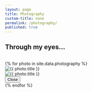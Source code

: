 ```yaml
---
layout: page
title: Photography
custom-title: none
permalink: /photography/
published: true
---
```


<h2 class="text-center">Through my eyes...</h2>

<br>

<div class="experience-wrapper">
  {% for photo in site.data.photography %}
  <div class="gallery_product col-lg-4 col-md-4 col-sm-4 col-xs-6">
      <a type="button" class="btn btn-sm" data-toggle="modal" data-target="#{{ photo.id }}Modal">
          <img src="{{ site.url}}/images/pages/photography/{{ photo.location }}" class="img-thumbnail" alt="{{ photo.title }}">
      </a>
  </div>
  <!-- Modal -->
  <div class="modal fade" id="{{ photo.id }}Modal" tabindex="-1" role="dialog" aria-labelledby="{{ photo.id }}ModalLabel" aria-hidden="true">
    <div class="modal-dialog" role="document">
      <div class="modal-content">
        <div class="modal-body">
            <img src="{{ site.url}}/images/pages/photography/{{ photo.location }}" alt="{{ photo.title }}" class="img-rounded">
        </div>
        <div class="modal-footer">
          <button type="button" class="btn btn-secondary" data-dismiss="modal">Close</button>
        </div>
      </div>
    </div>
  </div>
  {% endfor %}
</div>
